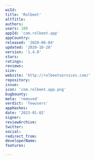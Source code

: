```yaml
---
wsId: 
title: 'Rolbeet'
altTitle: 
authors: 
users: 100
appId: 'com.rolbeet.app'
appCountry: 
released: '2020-06-04'
updated: '2020-10-28'
version: '1.4.0'
stars: 
ratings: 
reviews: 
size: 
website: 'http://rolbeetservices.com/'
repository: 
issue: 
icon: 'com.rolbeet.app.png'
bugbounty: 
meta: 'removed'
verdict: 'fewusers'
appHashes: 
date: '2023-01-02'
signer: 
reviewArchive: 
twitter: 
social: 
redirect_from: 
developerName: 
features: 

---
```


